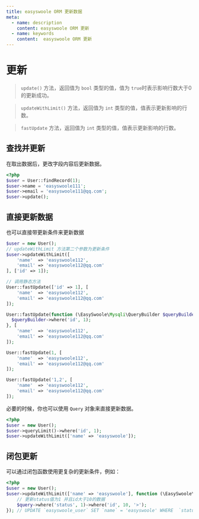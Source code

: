 ```yaml
---
title: easyswoole ORM 更新数据
meta:
  - name: description
    content: easyswoole ORM 更新
  - name: keywords
    content:  easyswoole ORM 更新
---
```


# 更新

> `update()` 方法，返回值为 `bool` 类型的值，值为 `true`时表示影响行数大于0的更新成功。

> `updateWithLimit()` 方法，返回值为 `int` 类型的值，值表示更新影响的行数。

> `fastUpdate` 方法，返回值为 `int` 类型的值，值表示更新影响的行数。

## 查找并更新

在取出数据后，更改字段内容后更新数据。

```php
<?php
$user = User::findRecord(1);
$user->name = 'easyswoole111';
$user->email = 'easyswoole111@qq.com';
$user->update();
```

## 直接更新数据

也可以直接带更新条件来更新数据

```php
$user = new User();
// updateWithLimit 方法第二个参数为更新条件
$user->updateWithLimit([
    'name'  => 'easyswoole112',
    'email' => 'easyswoole112@qq.com'
], ['id' => 1]);

// 调用静态方法
User::fastUpdate(['id' => 1], [
    'name'  => 'easyswoole112',
    'email' => 'easyswoole112@qq.com'
]);

User::fastUpdate(function (\EasySwoole\Mysqli\QueryBuilder $queryBuilder) {
  $queryBuilder->where('id', 1);
}, [
    'name'  => 'easyswoole112',
    'email' => 'easyswoole112@qq.com'
]);

User::fastUpdate(1, [
    'name'  => 'easyswoole112',
    'email' => 'easyswoole112@qq.com'
]);

User::fastUpdate('1,2', [
    'name'  => 'easyswoole112',
    'email' => 'easyswoole112@qq.com'
]);
```

必要的时候，你也可以使用 `Query` 对象来直接更新数据。

```php
<?php
$user = new User();
$user->queryLimit()->where('id', 1);
$user->updateWithLimit(['name' => 'easyswoole']);
```

## 闭包更新

可以通过闭包函数使用更复杂的更新条件，例如：

```php
<?php
$user = new User();
$user->updateWithLimit(['name' => 'easyswoole'], function (\EasySwoole\FastDb\Beans\Query $query) {
    // 更新status值为1 并且id大于10的数据
    $query->where('status', 1)->where('id', 10, '>');
}); // UPDATE `easyswoole_user` SET `name` = 'easyswoole' WHERE  `status` = 1  AND `id` > 10
```
